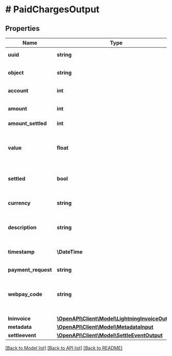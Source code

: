 # # PaidChargesOutput

## Properties

Name | Type | Description | Notes
------------ | ------------- | ------------- | -------------
**uuid** | **string** |  | [optional] [readonly]
**object** | **string** |  | [optional] [default to 'charge']
**account** | **int** | Receiver of this payment |
**amount** | **int** | Bitcoin amount in Satoshi units |
**amount_settled** | **int** |  | [optional]
**value** | **float** | Value of the payment at the time of creation. (Example: 3.14 USD) |
**settled** | **bool** |  | [optional] [default to false]
**currency** | **string** | Choose the currency of value field (Default: USD) | [optional]
**description** | **string** | Display the description of payment |
**timestamp** | **\DateTime** | When this payment is created. (UTC Timestamp) | [optional] [readonly]
**payment_request** | **string** |  |
**webpay_code** | **string** | Code for using web payment UI. Check webpay documentation for details. | [optional]
**lninvoice** | [**\OpenAPI\Client\Model\LightningInvoiceOutput**](LightningInvoiceOutput.md) |  |
**metadata** | [**\OpenAPI\Client\Model\MetadataInput**](MetadataInput.md) |  | [optional]
**settleevent** | [**\OpenAPI\Client\Model\SettleEventOutput**](SettleEventOutput.md) |  |

[[Back to Model list]](../../README.md#models) [[Back to API list]](../../README.md#endpoints) [[Back to README]](../../README.md)

